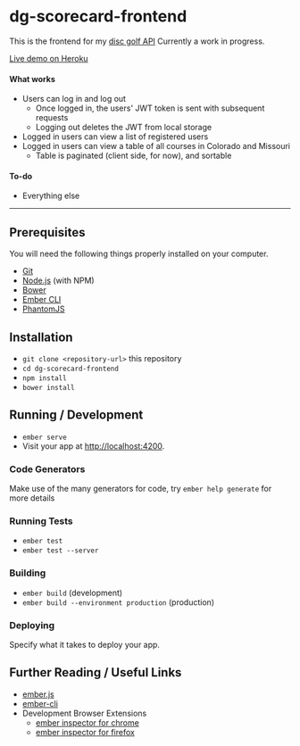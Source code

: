 # dg-scorecard-frontend

This is the frontend for my [disc golf API](https://github.com/mattmcquinn/dg-scorecard)
Currently a work in progress.

[Live demo on Heroku](https://ecaddy.herokuapp.com/)

#### What works

* Users can log in and log out
    * Once logged in, the users' JWT token is sent with subsequent requests
    * Logging out deletes the JWT from local storage
* Logged in users can view a list of registered users
* Logged in users can view a table of all courses in Colorado and Missouri
  - Table is paginated (client side, for now), and sortable

#### To-do

* Everything else

----

## Prerequisites

You will need the following things properly installed on your computer.

* [Git](https://git-scm.com/)
* [Node.js](https://nodejs.org/) (with NPM)
* [Bower](https://bower.io/)
* [Ember CLI](https://ember-cli.com/)
* [PhantomJS](http://phantomjs.org/)

## Installation

* `git clone <repository-url>` this repository
* `cd dg-scorecard-frontend`
* `npm install`
* `bower install`

## Running / Development

* `ember serve`
* Visit your app at [http://localhost:4200](http://localhost:4200).

### Code Generators

Make use of the many generators for code, try `ember help generate` for more details

### Running Tests

* `ember test`
* `ember test --server`

### Building

* `ember build` (development)
* `ember build --environment production` (production)

### Deploying

Specify what it takes to deploy your app.

## Further Reading / Useful Links

* [ember.js](http://emberjs.com/)
* [ember-cli](https://ember-cli.com/)
* Development Browser Extensions
  * [ember inspector for chrome](https://chrome.google.com/webstore/detail/ember-inspector/bmdblncegkenkacieihfhpjfppoconhi)
  * [ember inspector for firefox](https://addons.mozilla.org/en-US/firefox/addon/ember-inspector/)
